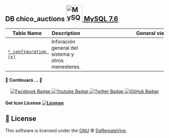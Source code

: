 ## DB chico_auctions <a href="https://dev.mysql.com/" title="MySQL"><img src="https://github.com/get-icon/geticon/raw/master/icons/mysql.svg" alt="MySQL" width="51px" height="51px"> MySQL 7.6 </a>

| Table Name | Description | General view |
| --- | --- | --- |
| [`*_configuration (+)`](https://github.com/derematevive/db_chico_auctions/tree/main/tables/au_configuration) | Inforación general del sistema y otros menesteres. | <img style="margin-left:344px" src="https://github.com/derematevive/db_chico_auctions/blob/main/tables/au_configuration/au_configuration.jpg" width="80" height="80"> |



#### :construction: Continuará ... :construction:


<div id="badges" align="center">
  <a href="https://www.facebook.com/DeremateVive" target="_blank">
    <img src="https://img.shields.io/badge/Facebook-blue?style=for-the-badge&logo=facebook&logoColor=white" alt="Facebook Badge"/>
  </a>
  <a href="https://www.youtube.com/channel/UCD_DM-g6K01U9b9J_056Hgg" target="_blank">
    <img src="https://img.shields.io/badge/YouTube-red?style=for-the-badge&logo=youtube&logoColor=white" alt="Youtube Badge"/>
  </a>
  <a href="https://twitter.com/DeremateVive" target="_blank">
    <img src="https://img.shields.io/badge/Twitter-blue?style=for-the-badge&logo=twitter&logoColor=white" alt="Twitter Badge"/>
  </a>
   <a href="https://github.com/derematevive/chicoauctions" target="_blank">
    <img src="https://img.shields.io/badge/GitHub-white?style=for-the-badge&logo=github&logoColor=black" alt="GitHub Badge"/>
  </a>
</div>


#### Get Icon License [![License](https://img.shields.io/github/license/get-icon/geticon)](https://github.com/get-icon/geticon/blob/master/LICENSE "License")


## 📜 License

This software is licensed under the [GNU](https://github.com/derematevive/db_chico_auctions/blob/main/LICENSE) © [DeRemateVive](https://derematevive.github.io/chicoauctions/).
